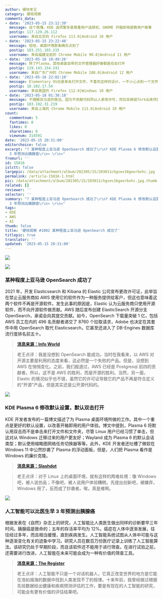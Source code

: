 ```yaml
---
author: 硬核老王
category: 硬核观察
comments_data:
- date: '2023-05-15 23:12:39'
  message: 这个我懂，KDE 选项繁多是尊重用户选择权，GNOME 开箱即用是教用户做事
  postip: 117.129.26.112
  username: 来自北京的 Firefox 113.0|Android 10 用户
- date: '2023-05-15 23:22:48'
  message: 哈哈，桌面环境那条确实点到了
  postip: 183.251.165.215
  username: 来自福建龙岩的 Chrome Mobile 90.0|Android 11 用户
- date: '2023-05-16 10:49:26'
  message: 除了Plasma，其他桌面自带的文件管理器好像都是双击打开
  postip: 119.143.154.241
  username: 来自广东广州的 Chrome Mobile 108.0|Android 12 用户
- date: '2023-05-16 22:02:10'
  message: Elementary OS也是单击打开文件，不喜欢这样的设计，一不小心点到一个文件就打开了。
  postip: 18.182.17.54
  username: 来自美国的 Firefox 112.0|Windows 10 用户
- date: '2023-05-18 01:38:18'
  message: 不理解亚马逊的做法。因为不贡献代码所以人家改许可，然后亚麻就fork出来然后又承诺贡献了？那为什么不当初直接贡献原项目？
  postip: 183.192.31.219
  username: 来自上海的 Chrome Mobile 113.0|Android 10 用户
count:
  commentnum: 5
  favtimes: 0
  likes: 0
  sharetimes: 0
  viewnum: 314591
date: '2023-05-15 20:31:00'
editorchoice: false
excerpt: "? 某种程度上亚马逊 OpenSearch 成功了\r\n? KDE Plasma 6 修改默认设置，默认双击打开\r\n? 人工智能可以比医生早
  3 年预测出胰腺癌\r\n» \r\n»"
fromurl: ''
id: 15816
islctt: false
largepic: /data/attachment/album/202305/15/203011chgsev16georbxhc.jpg
permalink: /article-15816-1.html
pic: /data/attachment/album/202305/15/203011chgsev16georbxhc.jpg.thumb.jpg
related: []
reviewer: ''
selector: ''
summary: "? 某种程度上亚马逊 OpenSearch 成功了\r\n? KDE Plasma 6 修改默认设置，默认双击打开\r\n? 人工智能可以比医生早
  3 年预测出胰腺癌\r\n» \r\n»"
tags:
- KDE
- AWS
- AI
thumb: false
title: '硬核观察 #1002 某种程度上亚马逊 OpenSearch 成功了'
titlepic: true
translator: ''
updated: '2023-05-15 20:31:00'
---
```


![](/data/attachment/album/202305/15/203011chgsev16georbxhc.jpg)


![](/data/attachment/album/202305/15/203021weal7qyram3eadqa.jpg)


### 某种程度上亚马逊 OpenSearch 成功了


2021 年，开发 Elasticsearch 和 Kibana 的 Elastic 公司宣布更改许可证，此举旨在禁止云服务商如 AWS 使用它的软件作为一种服务提供给客户，但这也意味着这两个软件不再是开源软件。发生此事的原因是，Elastic 认为云服务商只使用开源软件，而不向开源软件做贡献。AWS 随后宣布创建 ElasticSearch 开源分支 OpenSearch，承诺会向其提交贡献。如今，OpenSearch 下载量突破 1 亿，包括 AWS 员工在内的 496 名贡献者递交了 8760 个拉取请求，Adobe 也决定在其套件中用 OpenSearch 取代 Elasticsearch，它甚至还进入了 DB-Engines 数据库流行度排名前五十。



> 
> **[消息来源：Info World](https://www.infoworld.com/article/3695576/somehow-opensearch-has-succeeded.html)**
> 
> 
> 



> 
> 老王点评：我是没想到 OpenSearch 能成功。当时在我看来，以 AWS 对开源主要是利用的态度来看，这必然是一个失败的产品。但是，没想到 AWS 在悄悄变化。之前，我们报道过，AWS 已经是 Postgresql 前四的贡献者。所以，这不是 AWS 的胜利，而是开源的胜利。当然，另一面，Elastic 的境况似乎也不错，虽然它的许可证导致它的产品不再是符合定义的“开源”产品，但是其实还是公开源代码的。
> 
> 
> 


![](/data/attachment/album/202305/15/203033saueazunaqlzn214.jpg)


### KDE Plasma 6 修改默认设置，默认双击打开


KDE 开发者发布的一篇博文描述了为 Plasma 桌面环境所做的工作。其中一个重点是更好的默认设置，以改善开箱即用的用户体验。博文中提到，Plasma 6 将默认用双击而不是单击来打开文件和文件夹，尽管 Linux 用户已经习惯了单击，但这对从 Windows 迁移过来的用户更友好；Wayland 成为 Plasma 6 的默认会话类型；默认使用缩略图网格任务切换器等等。此外，KDE 开发者还吐槽了微软在 Windows 11 中公然抄袭了 Plasma 的浮动面板，但是，人们把 Plasma 看作是 Windows 的廉价克隆。



> 
> **[消息来源：Slashdot](https://tech.slashdot.org/story/23/05/13/2153236/kde-plasma-6-gets-better-default-settings-to-improve-out-of-the-box-experience)**
> 
> 
> 



> 
> 老王点评：对于 Linux 上的桌面环境，就有这样的两难处境：像 Windows 吧，被人说仿品；不像吧，被人说用户体验糟糕。先提出创新吧，被嫌弃，Windows 用了，反而成了抄袭者。唉，真是难啊。
> 
> 
> 


![](/data/attachment/album/202305/15/203047c3sxxzdpzk0p8d8b.jpg)


### 人工智能可以比医生早 3 年预测出胰腺癌


根据发表在《自然》杂志上的研究，人工智能比人类医生做出同样的诊断要早三年时间。胰腺癌是致命的；五年的存活率平均为 12%。癌症在人体中逐渐发展，往往经过多年，而且相当缓慢，直到疾病发生。人工智能系统试图从人体中可能与这种逐渐变化有关的迹象中学习。研究人员在数百万份医疗记录上训练了人工智能算法。该研究仍处于早期阶段，而且该软件还不能用于进行筛查。在进行试验之前，还需要进行改进，人工智能在未来可能会成为一种有价值的筛查工具。



> 
> **[消息来源：The Register](https://www.theregister.com/2023/05/09/ai_pancreatic_cancer/)**
> 
> 
> 



> 
> 老王点评：人工智能不只是一个对话机器人，它真正改变世界的地方是它能在浩如烟海的数据中找到人类发现不了的规律。十来年前，我曾经做过根据先验数据给出健康和疾病预测评估的工作，要是有现在的人工智能的研究，可能会有更有价值的评估结果吧。
> 
> 
>